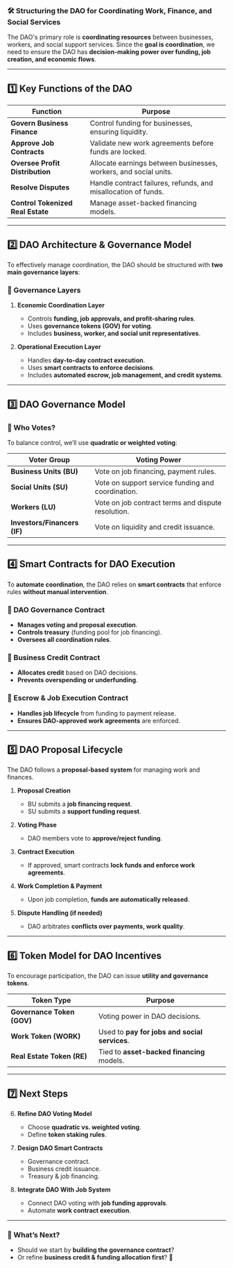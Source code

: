 ### **🛠 Structuring the DAO for Coordinating Work, Finance, and Social Services**

The DAO's primary role is **coordinating resources** between businesses, workers, and social support services. Since the **goal is coordination**, we need to ensure the DAO has **decision-making power over funding, job creation, and economic flows**.

---

## **1️⃣ Key Functions of the DAO**

|**Function**|**Purpose**|
|---|---|
|**Govern Business Finance**|Control funding for businesses, ensuring liquidity.|
|**Approve Job Contracts**|Validate new work agreements before funds are locked.|
|**Oversee Profit Distribution**|Allocate earnings between businesses, workers, and social units.|
|**Resolve Disputes**|Handle contract failures, refunds, and misallocation of funds.|
|**Control Tokenized Real Estate**|Manage asset-backed financing models.|

---

## **2️⃣ DAO Architecture & Governance Model**

To effectively manage coordination, the DAO should be structured with **two main governance layers**:

### **📌 Governance Layers**

1. **Economic Coordination Layer**
    
    - Controls **funding, job approvals, and profit-sharing rules**.
    - Uses **governance tokens (GOV) for voting**.
    - Includes **business, worker, and social unit representatives**.
2. **Operational Execution Layer**
    
    - Handles **day-to-day contract execution**.
    - Uses **smart contracts to enforce decisions**.
    - Includes **automated escrow, job management, and credit systems**.

---

## **3️⃣ DAO Governance Model**

### **🔹 Who Votes?**

To balance control, we’ll use **quadratic or weighted voting**:

|**Voter Group**|**Voting Power**|
|---|---|
|**Business Units (BU)**|Vote on job financing, payment rules.|
|**Social Units (SU)**|Vote on support service funding and coordination.|
|**Workers (LU)**|Vote on job contract terms and dispute resolution.|
|**Investors/Financers (IF)**|Vote on liquidity and credit issuance.|

---

## **4️⃣ Smart Contracts for DAO Execution**

To **automate coordination**, the DAO relies on **smart contracts** that enforce rules **without manual intervention**.

### **📍 DAO Governance Contract**

- **Manages voting and proposal execution**.
- **Controls treasury** (funding pool for job financing).
- **Oversees all coordination rules**.

### **📍 Business Credit Contract**

- **Allocates credit** based on DAO decisions.
- **Prevents overspending or underfunding**.

### **📍 Escrow & Job Execution Contract**

- **Handles job lifecycle** from funding to payment release.
- **Ensures DAO-approved work agreements** are enforced.

---

## **5️⃣ DAO Proposal Lifecycle**

The DAO follows a **proposal-based system** for managing work and finances.

1. **Proposal Creation**
    
    - BU submits a **job financing request**.
    - SU submits a **support funding request**.
2. **Voting Phase**
    
    - DAO members vote to **approve/reject funding**.
3. **Contract Execution**
    
    - If approved, smart contracts **lock funds and enforce work agreements**.
4. **Work Completion & Payment**
    
    - Upon job completion, **funds are automatically released**.
5. **Dispute Handling (if needed)**
    
    - DAO arbitrates **conflicts over payments, work quality**.

---

## **6️⃣ Token Model for DAO Incentives**

To encourage participation, the DAO can issue **utility and governance tokens**.

|**Token Type**|**Purpose**|
|---|---|
|**Governance Token (GOV)**|Voting power in DAO decisions.|
|**Work Token (WORK)**|Used to **pay for jobs and social services**.|
|**Real Estate Token (RE)**|Tied to **asset-backed financing** models.|

---

## **7️⃣ Next Steps**

6. **Refine DAO Voting Model**
    
    - Choose **quadratic vs. weighted voting**.
    - Define **token staking rules**.
7. **Design DAO Smart Contracts**
    
    - Governance contract.
    - Business credit issuance.
    - Treasury & job financing.
8. **Integrate DAO With Job System**
    
    - Connect DAO voting with **job funding approvals**.
    - Automate **work contract execution**.

---

### **🔹 What’s Next?**

- Should we start by **building the governance contract**?
- Or refine **business credit & funding allocation first**? 🚀